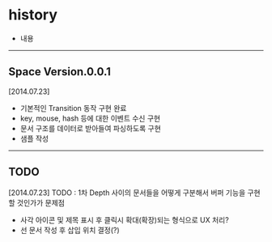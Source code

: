 history
=======

- 내용

-----------------------
Space Version.0.0.1
-----------------------

[2014.07.23]
* 기본적인 Transition 동작 구현 완료
* key, mouse, hash 등에 대한 이벤트 수신 구현
* 문서 구조를 데이터로 받아들여 파싱하도록 구현
* 샘플 작성


-----------------------
TODO
-----------------------

[2014.07.23]
TODO : 1차 Depth 사이의 문서들을 어떻게 구분해서 버퍼 기능을 구현할 것인가가 문제점
- 사각 아이콘 및 제목 표시 후 클릭시 확대(확장)되는 형식으로 UX 처리?
- 선 문서 작성 후 삽입 위치 결정(?)
